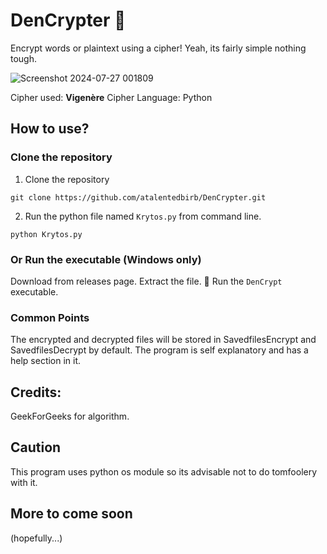 # DenCrypter 🧩

Encrypt words or plaintext using a cipher! Yeah, its fairly simple nothing tough. 

![Screenshot 2024-07-27 001809](https://github.com/user-attachments/assets/af446acc-c088-4d27-8f6e-7e7eeb9dfb2c)

Cipher used: **Vigenère** Cipher
Language: Python

## How to use?

### Clone the repository

1. Clone the repository
```Github
git clone https://github.com/atalentedbirb/DenCrypter.git
```
2. Run the python file named `Krytos.py` from command line. 
```
python Krytos.py
``` 
### Or Run the executable (Windows only)

Download from releases page. Extract the file.
🧠 Run the ```DenCrypt``` executable.
### Common Points

The encrypted and decrypted files will be stored in SavedfilesEncrypt and SavedfilesDecrypt by default. The program is self explanatory and has a help section in it.

## Credits:

GeekForGeeks for algorithm.

## Caution

This program uses python os module so its advisable not to do tomfoolery with it. 

## More to come soon 
(hopefully...)
